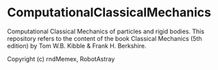 # ComputationalClassicalMechanics
Computational Classical Mechanics of particles and rigid bodies. This repository refers to the content of the book Classical Mechanics (5th edition) by Tom W.B. Kibble &amp; Frank H. Berkshire.

Copyright (c) rndMemex, RobotAstray
